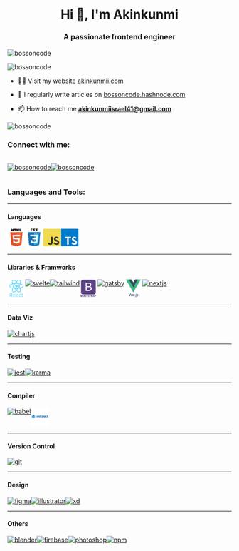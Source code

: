 <h1 align="center">Hi 👋, I'm Akinkunmi</h1>
<h3 align="center">A passionate frontend engineer</h3>
<p><img align="center" src="https://github-readme-streak-stats.herokuapp.com/?user=bossoncode&" alt="bossoncode" /></p>
<p align="left"> <img src="https://komarev.com/ghpvc/?username=bossoncode&label=Profile%20views&color=0e75b6&style=flat" alt="bossoncode" /> </p>

- 👨‍💻 Visit my website [akinkunmii.com](akinkunmii.com)

- 📝 I regularly write articles on [bossoncode.hashnode.com](bossoncode.hashnode.com)

- 📫 How to reach me **akinkunmiisrael41@gmail.com**

<p><img align="center" src="https://github-readme-stats.vercel.app/api/top-langs?username=bossoncode&show_icons=true&locale=en&layout=compact" alt="bossoncode" /></p>

<h3 align="left">Connect with me:</h3>
<div style="display:flex;">

<a href="https://twitter.com/bossoncode" target="blank"><img align="center" src="http://assets.stickpng.com/images/580b57fcd9996e24bc43c53e.png" alt="bossoncode" height="40" width="40" /></a>

<a href="https://www.linkedin.com/in/akinkunmiisrael" target="blank"><img align="center" src="https://image.flaticon.com/icons/png/512/174/174857.png" alt="bossoncode" height="30" width="30" /></a>

</div>

<h3 align="left">Languages and Tools:</h3>
<hr>
<h4>Languages</h4>
<div style="display: flex;">
    <img src="https://raw.githubusercontent.com/devicons/devicon/master/icons/html5/html5-original-wordmark.svg" alt="html5" width="40" height="40"/> </a>  <a href="https://www.w3schools.com/css/" target="_blank"> <img src="https://raw.githubusercontent.com/devicons/devicon/master/icons/css3/css3-original-wordmark.svg" alt="css3" width="40" height="40"/> </a>
    <a href="https://developer.mozilla.org/en-US/docs/Web/JavaScript" target="_blank"> <img src="https://raw.githubusercontent.com/devicons/devicon/master/icons/javascript/javascript-original.svg" alt="javascript" width="40" height="40"/> </a>
     <a href="https://www.typescriptlang.org/" target="_blank"> <img src="https://raw.githubusercontent.com/devicons/devicon/master/icons/typescript/typescript-original.svg" alt="typescript" width="40" height="40"/> </a>
</div>
<hr/>
<h4>Libraries & Framworks</h4>
<div style="display: flex;">
    <a href="https://reactjs.org/" target="_blank"> <img src="https://raw.githubusercontent.com/devicons/devicon/master/icons/react/react-original-wordmark.svg" alt="react" width="40" height="40"/> </a>  <a href="https://svelte.dev" target="_blank"> <img src="https://upload.wikimedia.org/wikipedia/commons/1/1b/Svelte_Logo.svg" alt="svelte" width="40" height="40"/> </a> <a href="https://tailwindcss.com/" target="_blank"> <img src="https://www.vectorlogo.zone/logos/tailwindcss/tailwindcss-icon.svg" alt="tailwind" width="40" height="40"/> </a>
     <a href="https://getbootstrap.com" target="_blank"> <img src="https://raw.githubusercontent.com/devicons/devicon/master/icons/bootstrap/bootstrap-plain-wordmark.svg" alt="bootstrap" width="40" height="40"/> </a>
     <a href="https://www.gatsbyjs.com/" target="_blank"> <img src="https://www.vectorlogo.zone/logos/gatsbyjs/gatsbyjs-icon.svg" alt="gatsby" width="40" height="40"/> </a>
      <a href="https://vuejs.org/" target="_blank"> <img src="https://raw.githubusercontent.com/devicons/devicon/master/icons/vuejs/vuejs-original-wordmark.svg" alt="vuejs" width="40" height="40"/> </a>
      <a href="https://nextjs.org/" target="_blank"> <img src="https://cdn.worldvectorlogo.com/logos/nextjs-3.svg" alt="nextjs" width="40" height="40"/> </a> 
</div>
<hr/>
<h4>Data Viz</h4>
<div style="display: flex;">
     <a href="https://www.chartjs.org" target="_blank"> <img src="https://www.chartjs.org/media/logo-title.svg" alt="chartjs" width="40" height="40"/> </a> 
</div>
<hr/>
<h4>Testing</h4>
<div style="display: flex;">
      <a href="https://jestjs.io" target="_blank"> <img src="https://www.vectorlogo.zone/logos/jestjsio/jestjsio-icon.svg" alt="jest" width="40" height="40"/> </a> <a href="https://karma-runner.github.io/latest/index.html" target="_blank"> <img src="https://raw.githubusercontent.com/detain/svg-logos/780f25886640cef088af994181646db2f6b1a3f8/svg/karma.svg" alt="karma" width="40" height="40"/> </a>  
</div>

<hr/>
<h4>Compiler</h4>
<div style="display: flex;">
     <a href="https://babeljs.io/" target="_blank"> <img src="https://www.vectorlogo.zone/logos/babeljs/babeljs-icon.svg" alt="babel" width="40" height="40"/> </a> 
       <a href="https://webpack.js.org" target="_blank"> <img src="https://raw.githubusercontent.com/devicons/devicon/d00d0969292a6569d45b06d3f350f463a0107b0d/icons/webpack/webpack-original-wordmark.svg" alt="webpack" width="40" height="40"/> </a>
</div>

<hr/>
<h4>Version Control</h4>
<div style="display: flex;">
      <a href="https://git-scm.com/" target="_blank"> <img src="https://www.vectorlogo.zone/logos/git-scm/git-scm-icon.svg" alt="git" width="40" height="40"/> </a>
      
</div>
<hr/>
<h4>Design</h4>
<div style="display: flex;">
      <a href="https://www.figma.com/" target="_blank"> <img src="https://www.vectorlogo.zone/logos/figma/figma-icon.svg" alt="figma" width="40" height="40"/> </a> 
       <a href="https://www.adobe.com/in/products/illustrator.html" target="_blank"> <img src="https://i.pinimg.com/originals/5e/4f/22/5e4f22c8c8d52039b35a38db206cd465.png" alt="illustrator" width="40" height="40"/> </a> <a href="https://www.adobe.com/products/xd.html" target="_blank"> <img src="https://upload.wikimedia.org/wikipedia/commons/thumb/c/c2/Adobe_XD_CC_icon.svg/1200px-Adobe_XD_CC_icon.svg.png" alt="xd" width="40" height="40"/> </a>
</div>
<hr/>
<h4>Others</h4>
<div style="display: flex;">
      <a href="https://www.blender.org/" target="_blank"> <img src="https://subak.ovh/content/images/2018/07/blender.png" alt="blender" width="50" height="40"/> </a><a href="https://firebase.google.com/" target="_blank"> <img src="https://www.vectorlogo.zone/logos/firebase/firebase-icon.svg" alt="firebase" width="40" height="40"/> </a> <a href="https://www.w3.org/html/" target="_blank">
      <a href="https://www.photoshop.com/en" target="_blank"> <img src="https://upload.wikimedia.org/wikipedia/commons/thumb/a/af/Adobe_Photoshop_CC_icon.svg/1200px-Adobe_Photoshop_CC_icon.svg.png" alt="photoshop" width="40" height="40"/> </a>
      <a href="https://www.npmjs.com/en" target="_blank"> <img src="https://upload.wikimedia.org/wikipedia/commons/thumb/d/db/Npm-logo.svg/800px-Npm-logo.svg.png" alt="npm" width="100" height="40"/> </a>
     
<hr/>
